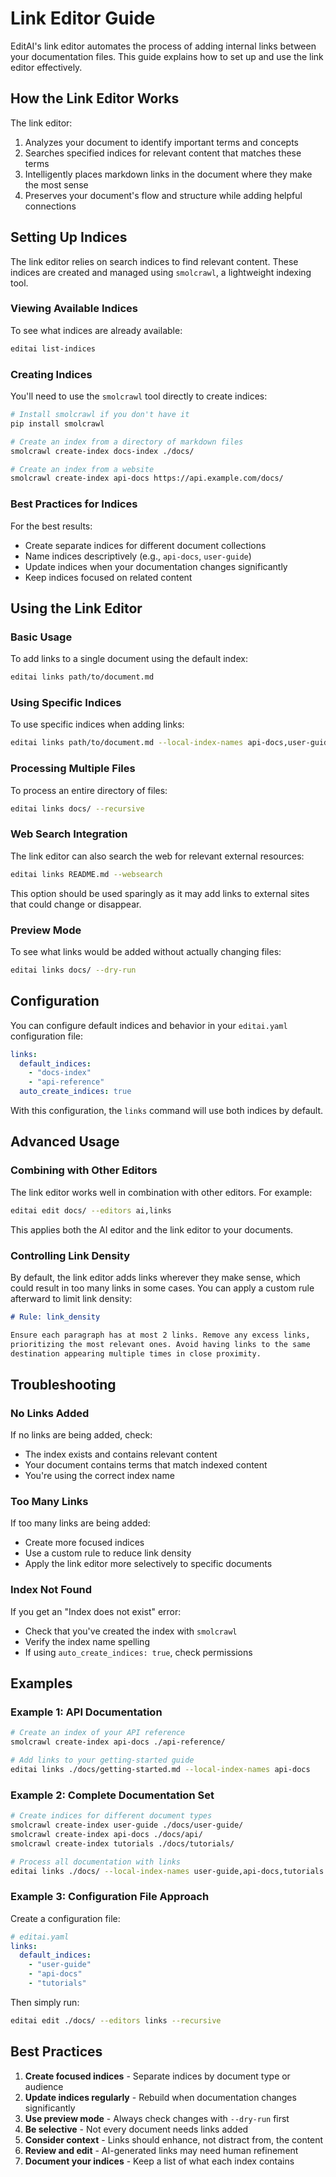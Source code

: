 # Link Editor Guide

EditAI's link editor automates the process of adding internal links between your documentation files. This guide explains how to set up and use the link editor effectively.

## How the Link Editor Works

The link editor:
1. Analyzes your document to identify important terms and concepts
2. Searches specified indices for relevant content that matches these terms
3. Intelligently places markdown links in the document where they make the most sense
4. Preserves your document's flow and structure while adding helpful connections

## Setting Up Indices

The link editor relies on search indices to find relevant content. These indices are created and managed using `smolcrawl`, a lightweight indexing tool.

### Viewing Available Indices

To see what indices are already available:

```bash
editai list-indices
```

### Creating Indices

You'll need to use the `smolcrawl` tool directly to create indices:

```bash
# Install smolcrawl if you don't have it
pip install smolcrawl

# Create an index from a directory of markdown files
smolcrawl create-index docs-index ./docs/

# Create an index from a website
smolcrawl create-index api-docs https://api.example.com/docs/
```

### Best Practices for Indices

For the best results:
- Create separate indices for different document collections
- Name indices descriptively (e.g., `api-docs`, `user-guide`)
- Update indices when your documentation changes significantly
- Keep indices focused on related content

## Using the Link Editor

### Basic Usage

To add links to a single document using the default index:

```bash
editai links path/to/document.md
```

### Using Specific Indices

To use specific indices when adding links:

```bash
editai links path/to/document.md --local-index-names api-docs,user-guide
```

### Processing Multiple Files

To process an entire directory of files:

```bash
editai links docs/ --recursive
```

### Web Search Integration

The link editor can also search the web for relevant external resources:

```bash
editai links README.md --websearch
```

This option should be used sparingly as it may add links to external sites that could change or disappear.

### Preview Mode

To see what links would be added without actually changing files:

```bash
editai links docs/ --dry-run
```

## Configuration

You can configure default indices and behavior in your `editai.yaml` configuration file:

```yaml
links:
  default_indices:
    - "docs-index"
    - "api-reference"
  auto_create_indices: true
```

With this configuration, the `links` command will use both indices by default.

## Advanced Usage

### Combining with Other Editors

The link editor works well in combination with other editors. For example:

```bash
editai edit docs/ --editors ai,links
```

This applies both the AI editor and the link editor to your documents.

### Controlling Link Density

By default, the link editor adds links wherever they make sense, which could result in too many links in some cases. You can apply a custom rule afterward to limit link density:

```markdown
# Rule: link_density

Ensure each paragraph has at most 2 links. Remove any excess links,
prioritizing the most relevant ones. Avoid having links to the same
destination appearing multiple times in close proximity.
```

## Troubleshooting

### No Links Added

If no links are being added, check:
- The index exists and contains relevant content
- Your document contains terms that match indexed content
- You're using the correct index name

### Too Many Links

If too many links are being added:
- Create more focused indices
- Use a custom rule to reduce link density
- Apply the link editor more selectively to specific documents

### Index Not Found

If you get an "Index does not exist" error:
- Check that you've created the index with `smolcrawl`
- Verify the index name spelling
- If using `auto_create_indices: true`, check permissions

## Examples

### Example 1: API Documentation

```bash
# Create an index of your API reference
smolcrawl create-index api-docs ./api-reference/

# Add links to your getting-started guide
editai links ./docs/getting-started.md --local-index-names api-docs
```

### Example 2: Complete Documentation Set

```bash
# Create indices for different document types
smolcrawl create-index user-guide ./docs/user-guide/
smolcrawl create-index api-docs ./docs/api/
smolcrawl create-index tutorials ./docs/tutorials/

# Process all documentation with links
editai links ./docs/ --local-index-names user-guide,api-docs,tutorials --recursive
```

### Example 3: Configuration File Approach

Create a configuration file:

```yaml
# editai.yaml
links:
  default_indices:
    - "user-guide"
    - "api-docs"
    - "tutorials"
```

Then simply run:

```bash
editai edit ./docs/ --editors links --recursive
```

## Best Practices

1. **Create focused indices** - Separate indices by document type or audience
2. **Update indices regularly** - Rebuild when documentation changes significantly
3. **Use preview mode** - Always check changes with `--dry-run` first
4. **Be selective** - Not every document needs links added
5. **Consider context** - Links should enhance, not distract from, the content
6. **Review and edit** - AI-generated links may need human refinement
7. **Document your indices** - Keep a list of what each index contains